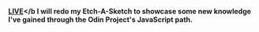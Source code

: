 <b><a href='https://doctype-melvin.github.io/etch-a-sketch/'>LIVE</a></b
I will redo my Etch-A-Sketch to showcase some new knowledge
I've gained through the Odin Project's JavaScript path.
